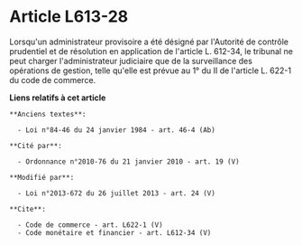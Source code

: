 # Article L613-28

Lorsqu'un administrateur provisoire a été désigné par l'Autorité de contrôle prudentiel et de résolution en application de
l'article L. 612-34, le tribunal ne peut charger l'administrateur judiciaire que de la surveillance des opérations de
gestion, telle qu'elle est prévue au 1° du II de l'article L. 622-1 du code de commerce.

**Liens relatifs à cet article**

	**Anciens textes**:

	  - Loi n°84-46 du 24 janvier 1984 - art. 46-4 (Ab)

	**Cité par**:

	  - Ordonnance n°2010-76 du 21 janvier 2010 - art. 19 (V)

	**Modifié par**:

	  - Loi n°2013-672 du 26 juillet 2013 - art. 24 (V)

	**Cite**:

	  - Code de commerce - art. L622-1 (V)
	  - Code monétaire et financier - art. L612-34 (V)
